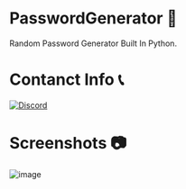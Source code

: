 <h1> PasswordGenerator 🔑 </h1>
Random Password Generator Built In Python.

# Contanct Info 📞
<a href="https://discord.com/users/759836059236040717"><img src="https://skillicons.dev/icons?i=discord" alt="Discord"/></a>

# Screenshots 📷

![image](https://user-images.githubusercontent.com/102294006/202425027-4d3cc815-c5e3-44af-aea1-3503712703a4.png)

